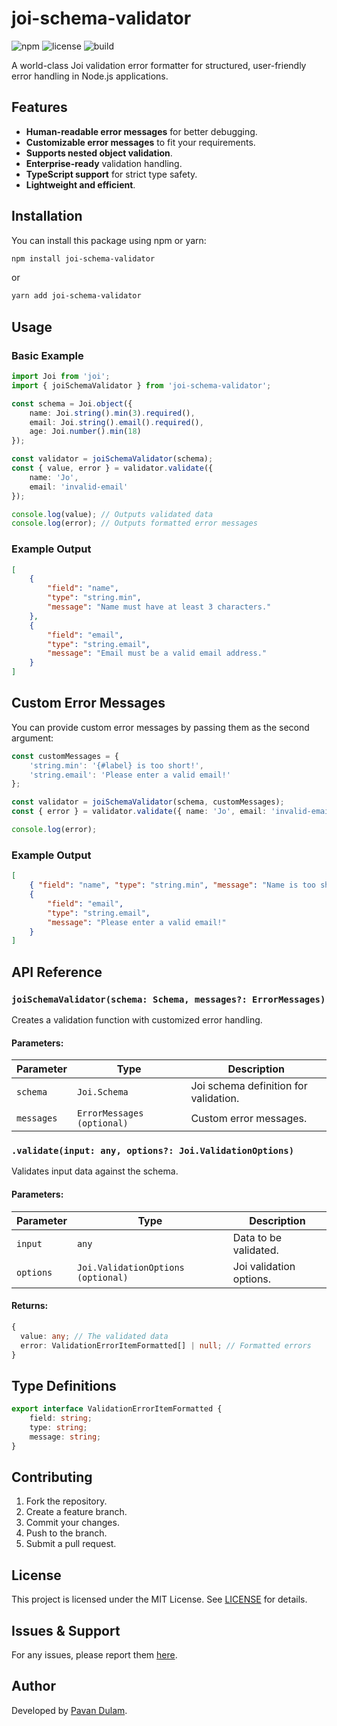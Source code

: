 # joi-schema-validator

![npm](https://img.shields.io/npm/v/joi-schema-validator)
![license](https://img.shields.io/npm/l/joi-schema-validator)
![build](https://img.shields.io/github/actions/workflow/status/pavan-dulam/joi-schema-validator/publish.yml)

A world-class Joi validation error formatter for structured, user-friendly error handling in Node.js applications.

## Features

-   **Human-readable error messages** for better debugging.
-   **Customizable error messages** to fit your requirements.
-   **Supports nested object validation**.
-   **Enterprise-ready** validation handling.
-   **TypeScript support** for strict type safety.
-   **Lightweight and efficient**.

## Installation

You can install this package using npm or yarn:

```sh
npm install joi-schema-validator
```

or

```sh
yarn add joi-schema-validator
```

## Usage

### Basic Example

```typescript
import Joi from 'joi';
import { joiSchemaValidator } from 'joi-schema-validator';

const schema = Joi.object({
	name: Joi.string().min(3).required(),
	email: Joi.string().email().required(),
	age: Joi.number().min(18)
});

const validator = joiSchemaValidator(schema);
const { value, error } = validator.validate({
	name: 'Jo',
	email: 'invalid-email'
});

console.log(value); // Outputs validated data
console.log(error); // Outputs formatted error messages
```

### Example Output

```json
[
	{
		"field": "name",
		"type": "string.min",
		"message": "Name must have at least 3 characters."
	},
	{
		"field": "email",
		"type": "string.email",
		"message": "Email must be a valid email address."
	}
]
```

## Custom Error Messages

You can provide custom error messages by passing them as the second argument:

```typescript
const customMessages = {
	'string.min': '{#label} is too short!',
	'string.email': 'Please enter a valid email!'
};

const validator = joiSchemaValidator(schema, customMessages);
const { error } = validator.validate({ name: 'Jo', email: 'invalid-email' });

console.log(error);
```

### Example Output

```json
[
	{ "field": "name", "type": "string.min", "message": "Name is too short!" },
	{
		"field": "email",
		"type": "string.email",
		"message": "Please enter a valid email!"
	}
]
```

## API Reference

### `joiSchemaValidator(schema: Schema, messages?: ErrorMessages)`

Creates a validation function with customized error handling.

#### Parameters:

| Parameter  | Type                       | Description                           |
| ---------- | -------------------------- | ------------------------------------- |
| `schema`   | `Joi.Schema`               | Joi schema definition for validation. |
| `messages` | `ErrorMessages (optional)` | Custom error messages.                |

### `.validate(input: any, options?: Joi.ValidationOptions)`

Validates input data against the schema.

#### Parameters:

| Parameter | Type                               | Description             |
| --------- | ---------------------------------- | ----------------------- |
| `input`   | `any`                              | Data to be validated.   |
| `options` | `Joi.ValidationOptions (optional)` | Joi validation options. |

#### Returns:

```typescript
{
  value: any; // The validated data
  error: ValidationErrorItemFormatted[] | null; // Formatted errors
}
```

## Type Definitions

```typescript
export interface ValidationErrorItemFormatted {
	field: string;
	type: string;
	message: string;
}
```

## Contributing

1. Fork the repository.
2. Create a feature branch.
3. Commit your changes.
4. Push to the branch.
5. Submit a pull request.

## License

This project is licensed under the MIT License. See [LICENSE](LICENSE) for details.

## Issues & Support

For any issues, please report them [here](https://github.com/pavan-dulam/joi-schema-validator/issues).

## Author

Developed by [Pavan Dulam](mailto:pavandulam16@gmail.com).
